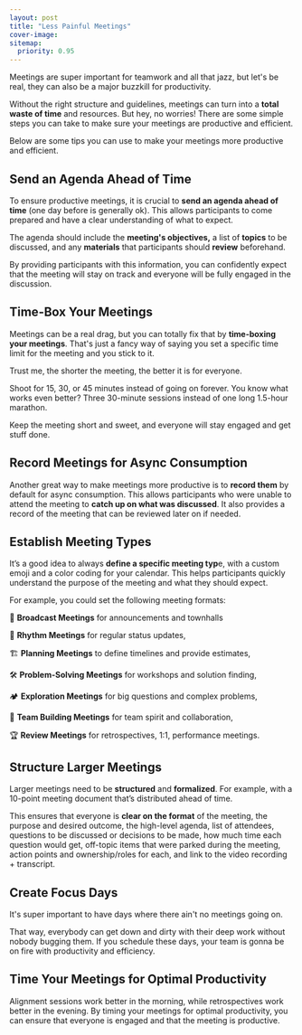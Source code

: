 ```yaml
---
layout: post
title: "Less Painful Meetings"
cover-image: 
sitemap:
  priority: 0.95
---
```


Meetings are super important for teamwork and all that jazz, but let's be real, they can also be a major buzzkill for productivity. 

Without the right structure and guidelines, meetings can turn into a **total waste of time** and resources. But hey, no worries! There are some simple steps you can take to make sure your meetings are productive and efficient.

Below are some tips you can use to make your meetings more productive and efficient.

## Send an Agenda Ahead of Time

To ensure productive meetings, it is crucial to **send an agenda ahead of time** (one day before is generally ok). This allows participants to come prepared and have a clear understanding of what to expect. 

The agenda should include the **meeting's objectives,** a list of **topics** to be discussed, and any **materials** that participants should **review** beforehand. 

By providing participants with this information, you can confidently expect that the meeting will stay on track and everyone will be fully engaged in the discussion.

## Time-Box Your Meetings

Meetings can be a real drag, but you can totally fix that by **time-boxing your meetings**. That's just a fancy way of saying you set a specific time limit for the meeting and you stick to it. 

Trust me, the shorter the meeting, the better it is for everyone. 

Shoot for 15, 30, or 45 minutes instead of going on forever. You know what works even better? Three 30-minute sessions instead of one long 1.5-hour marathon. 

Keep the meeting short and sweet, and everyone will stay engaged and get stuff done.

## Record Meetings for Async Consumption

Another great way to make meetings more productive is to **record them** by default for async consumption. This allows participants who were unable to attend the meeting to **catch up on what was discussed**. It also provides a record of the meeting that can be reviewed later on if needed. 

## Establish Meeting Types

It’s a good idea to always **define a specific meeting typ**e, with a custom emoji and a color coding for your calendar. This helps participants quickly understand the purpose of the meeting and what they should expect. 

For example, you could set the following meeting formats:

📣  **Broadcast Meetings** for announcements and townhalls

🥁  **Rhythm Meetings** for regular status updates,

🏗️  **Planning Meetings** to define timelines and provide estimates,

🛠  **Problem-Solving Meetings** for workshops and solution finding,

🏕️  **Exploration Meetings** for big questions and complex problems,

💚  **Team Building Meetings** for team spirit and collaboration,

🏆  **Review Meetings** for retrospectives, 1:1, performance meetings.

## Structure Larger Meetings

Larger meetings need to be **structured** and **formalized**. For example, with a 10-point meeting document that’s distributed ahead of time. 

This ensures that everyone is **clear on the format** of the meeting, the purpose and desired outcome, the high-level agenda, list of attendees, questions to be discussed or decisions to be made, how much time each question would get, off-topic items that were parked during the meeting, action points and ownership/roles for each, and link to the video recording + transcript.

## Create Focus Days

It's super important to have days where there ain't no meetings going on. 

That way, everybody can get down and dirty with their deep work without nobody bugging them. If you schedule these days, your team is gonna be on fire with productivity and efficiency.

## Time Your Meetings for Optimal Productivity

Alignment sessions work better in the morning, while retrospectives work better in the evening. By timing your meetings for optimal productivity, you can ensure that everyone is engaged and that the meeting is productive.
